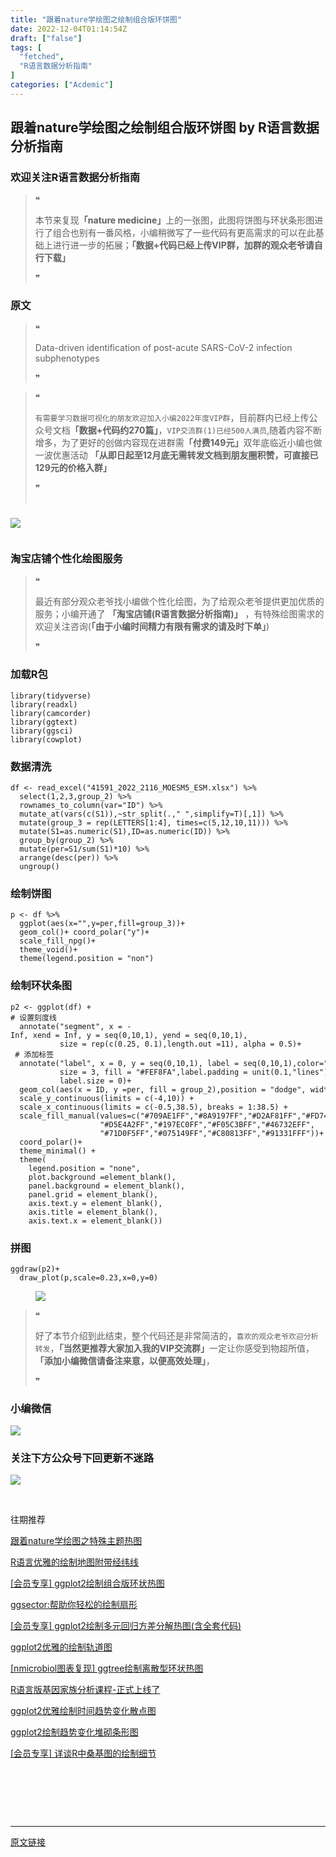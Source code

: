 ```yaml
---
title: "跟着nature学绘图之绘制组合版环饼图"
date: 2022-12-04T01:14:54Z
draft: ["false"]
tags: [
  "fetched",
  "R语言数据分析指南"
]
categories: ["Acdemic"]
---
```

跟着nature学绘图之绘制组合版环饼图 by R语言数据分析指南
------
<div><section data-tool="mdnice编辑器" data-website="https://www.mdnice.com"><h3 data-tool="mdnice编辑器"><span><span></span>欢迎关注R语言数据分析指南</span><span></span></h3><blockquote data-tool="mdnice编辑器"><span>❝</span><p>本节来复现<strong>「nature medicine」</strong>上的一张图，此图将饼图与环状条形图进行了组合也别有一番风格，小编稍微写了一些代码有更高需求的可以在此基础上进行进一步的拓展；<strong>「数据+代码已经上传VIP群，加群的观众老爷请自行下载」</strong></p><span>❞</span></blockquote><h3 data-tool="mdnice编辑器"><span></span><span><span></span>原文</span><span></span></h3><blockquote data-tool="mdnice编辑器"><span>❝</span><p>Data-driven identification of post-acute SARS-CoV-2 infection subphenotypes</p><span>❞</span></blockquote><blockquote data-tool="mdnice编辑器"><span>❝</span><p><code>有需要学习数据可视化的朋友欢迎加入小编2022年度VIP群</code>，目前群内已经上传公众号文档<strong>「数据+代码约270篇」</strong>，<code>VIP交流群(1)已经500人满员</code>,随着内容不断增多，为了更好的创做内容现在进群需<strong>「付费149元」</strong>双年底临近小编也做一波优惠活动 <strong>「从即日起至12月底无需转发文档到朋友圈积赞，可直接已129元的价格入群」</strong></p><span>❞</span><span><br></span><span><br></span></blockquote><h3 data-tool="mdnice编辑器"><span><p><img data-galleryid="" data-ratio="0.542332268370607" data-s="300,640" data-src="https://mmbiz.qpic.cn/mmbiz_png/EibnicgwScTAbicBoQwwPjJckcjjYxzO0ySWj3crKXoYDvu0DR2CDUJm7FpALzMHtycxhEoQzVhSdWeJUqgVHcibVw/640?wx_fmt=png" data-type="png" data-w="1252" src="https://mmbiz.qpic.cn/mmbiz_png/EibnicgwScTAbicBoQwwPjJckcjjYxzO0ySWj3crKXoYDvu0DR2CDUJm7FpALzMHtycxhEoQzVhSdWeJUqgVHcibVw/640?wx_fmt=png"></p><span><br></span>淘宝店铺个性化绘图服务</span><span></span></h3><blockquote data-tool="mdnice编辑器"><span>❝</span><p>最近有部分观众老爷找小编做个性化绘图，为了给观众老爷提供更加优质的服务；小编开通了 <strong>「淘宝店铺(R语言数据分析指南)」</strong> ，有特殊绘图需求的欢迎关注咨询(<strong>「由于小编时间精力有限有需求的请及时下单」</strong>)</p><span>❞</span></blockquote><h3 data-tool="mdnice编辑器"><span></span><span><span></span>加载R包</span><span></span></h3><pre data-tool="mdnice编辑器"><span></span><code>library(tidyverse)<br>library(readxl)<br>library(camcorder)<br>library(ggtext)<br>library(ggsci)<br>library(cowplot)<br></code></pre><h3 data-tool="mdnice编辑器"><span></span><span><span></span>数据清洗</span><span></span></h3><pre data-tool="mdnice编辑器"><span></span><code>df &lt;- read_excel(<span>"41591_2022_2116_MOESM5_ESM.xlsx"</span>) %&gt;% <br>  select(1,2,3,group_2) %&gt;% <br>  rownames_to_column(var=<span>"ID"</span>) %&gt;% <br>  mutate_at(vars(c(S1)),~str_split(.,<span>" "</span>,simplify=T)[,1]) %&gt;%<br>  mutate(group_3 = rep(LETTERS[1:4], <span>times</span>=c(5,12,10,11))) %&gt;% <br>  mutate(S1=as.numeric(S1),ID=as.numeric(ID)) %&gt;% <br>  group_by(group_2) %&gt;% <br>  mutate(per=S1/sum(S1)*10) %&gt;% <br>  arrange(desc(per)) %&gt;% <br>  ungroup()<br></code></pre><h3 data-tool="mdnice编辑器"><span></span><span><span></span>绘制饼图</span><span></span></h3><pre data-tool="mdnice编辑器"><span></span><code>p &lt;- df %&gt;% <br>  ggplot(aes(x=<span>""</span>,y=per,fill=group_3))+<br>  geom_col()+ coord_polar(<span>"y"</span>)+<br>  scale_fill_npg()+<br>  theme_void()+<br>  theme(legend.position = <span>"non"</span>)<br></code></pre><h3 data-tool="mdnice编辑器"><span></span><span><span></span>绘制环状条图</span><span></span></h3><pre data-tool="mdnice编辑器"><span></span><code>p2 &lt;- ggplot(df) +<br><span># 设置刻度线</span><br>  annotate(<span>"segment"</span>, x = -Inf, xend = Inf, y = seq(0,10,1), yend = seq(0,10,1),<br>           size = rep(c(0.25, 0.1),length.out =11), alpha = 0.5)+<br> <span># 添加标签 </span><br>  annotate(<span>"label"</span>, x = 0, y = seq(0,10,1), label = seq(0,10,1),color=<span>"black"</span>,<br>           size = 3, fill = <span>"#FEF8FA"</span>,label.padding = unit(0.1,<span>"lines"</span>),<br>           label.size = 0)+<br>  geom_col(aes(x = ID, y =per, fill = group_2),position = <span>"dodge"</span>, width=0.6)+<br>  scale_y_continuous(limits = c(-4,10)) +<br>  scale_x_continuous(limits = c(-0.5,38.5), breaks = 1:38.5) +<br>  scale_fill_manual(values=c(<span>"#709AE1FF"</span>,<span>"#8A9197FF"</span>,<span>"#D2AF81FF"</span>,<span>"#FD7446FF"</span>,<br>                    <span>"#D5E4A2FF"</span>,<span>"#197EC0FF"</span>,<span>"#F05C3BFF"</span>,<span>"#46732EFF"</span>,<br>                    <span>"#71D0F5FF"</span>,<span>"#075149FF"</span>,<span>"#C80813FF"</span>,<span>"#91331FFF"</span>))+<br>  coord_polar()+<br>  theme_minimal() +<br>  theme(<br>    legend.position = <span>"none"</span>,<br>    plot.background =element_blank(),<br>    panel.background = element_blank(),<br>    panel.grid = element_blank(),<br>    axis.text.y = element_blank(),<br>    axis.title = element_blank(),<br>    axis.text.x = element_blank())<br></code></pre><h3 data-tool="mdnice编辑器"><span></span><span><span></span>拼图</span><span></span></h3><pre data-tool="mdnice编辑器"><span></span><code>ggdraw(p2)+<br>  draw_plot(p,scale=0.23,x=0,y=0)<br></code></pre><figure data-tool="mdnice编辑器"><img data-ratio="0.9402298850574713" data-src="https://mmbiz.qpic.cn/mmbiz_png/EibnicgwScTAbicBoQwwPjJckcjjYxzO0ySq0H6S4jgbf7NvUxupMkebZMgfs0tP0GGKjVl21cLibIj9ibvWexywrxQ/640?wx_fmt=png" data-type="png" data-w="870" src="https://mmbiz.qpic.cn/mmbiz_png/EibnicgwScTAbicBoQwwPjJckcjjYxzO0ySq0H6S4jgbf7NvUxupMkebZMgfs0tP0GGKjVl21cLibIj9ibvWexywrxQ/640?wx_fmt=png"></figure><blockquote data-tool="mdnice编辑器"><span>❝</span><p>好了本节介绍到此结束，整个代码还是非常简洁的，<code>喜欢的观众老爷欢迎分析转发</code>，<strong>「当然更推荐大家加入我的VIP交流群」</strong>一定让你感受到物超所值，<strong>「添加小编微信请备注来意，以便高效处理」</strong>，</p><span>❞</span></blockquote><h3 data-tool="mdnice编辑器"><span></span><span><span></span>小编微信</span><span></span></h3><p><img data-galleryid="" data-ratio="1" data-s="300,640" data-src="https://mmbiz.qpic.cn/mmbiz_jpg/EibnicgwScTAaNu6sU2UCYkxFq9ibq75wuaO0lqFoYz1icUo4jh3N2icAWECmibgPvqyReur0FCp7JNKO0icnRAsbO9ug/640?wx_fmt=jpeg" data-type="jpeg" data-w="430" src="https://mmbiz.qpic.cn/mmbiz_jpg/EibnicgwScTAaNu6sU2UCYkxFq9ibq75wuaO0lqFoYz1icUo4jh3N2icAWECmibgPvqyReur0FCp7JNKO0icnRAsbO9ug/640?wx_fmt=jpeg"></p><h3 data-tool="mdnice编辑器"><span></span><span><span></span>关注下方公众号下回更新不迷路</span><span></span></h3><section><mp-common-profile data-pluginname="mpprofile" data-weui-theme="light" data-id="Mzg3MzQzNTYzMw==" data-headimg="http://mmbiz.qpic.cn/mmbiz_png/EibnicgwScTAZF0rpeZII9Ltl26VbVagriczTria1fib3XgjwwHEHFjPzkmGpqWDVVHBSzhENictUM2iavAKiaM5lc9USw/0?wx_fmt=png" data-nickname="R语言数据分析指南" data-alias="YanJANtwo" data-signature="R语言重症爱好者，喜欢绘制各种精美的图表，喜欢的小伙伴可以关注我，跟我一起学习" data-from="0" data-is_biz_ban="0"></mp-common-profile></section><p><img data-galleryid="" data-ratio="0.3193449334698055" data-s="300,640" data-src="https://mmbiz.qpic.cn/mmbiz_png/EibnicgwScTAYib6Vf5Lfu4s64dJIEWhdGMvrcDEx2Rxgd91TOF5sjqy47Wqf2cTO1c5Nhdibh8G5IhOnR53j6XKrw/640?wx_fmt=png" data-type="png" data-w="1954" src="https://mmbiz.qpic.cn/mmbiz_png/EibnicgwScTAYib6Vf5Lfu4s64dJIEWhdGMvrcDEx2Rxgd91TOF5sjqy47Wqf2cTO1c5Nhdibh8G5IhOnR53j6XKrw/640?wx_fmt=png"></p><p><br></p><section><section><section><section><p data-mid="">往期推荐</p></section></section><section><section><a href="http://mp.weixin.qq.com/s?__biz=Mzg3MzQzNTYzMw==&amp;mid=2247500179&amp;idx=1&amp;sn=4ca961df6024251d315713cceefdf388&amp;chksm=cee2990df995101bc3fa4f1c945e65849be0fb312e6d63204bcfd5aeb2530c08cb9b42c032a7&amp;scene=21#wechat_redirect" data-linktype="2"><section><p>跟着nature学绘图之特殊主题热图</p></section></a></section><section><a href="http://mp.weixin.qq.com/s?__biz=Mzg3MzQzNTYzMw==&amp;mid=2247500160&amp;idx=1&amp;sn=678c9a8647467cb46f0ccc362e65b20e&amp;chksm=cee2991ef9951008d563abb4bfc507388a67ec6d020e7fd6c519542c0b2a28e3e6a7db88eb15&amp;scene=21#wechat_redirect" data-linktype="2"><section><p>R语言优雅的绘制地图附带经纬线</p></section></a></section><section><a href="http://mp.weixin.qq.com/s?__biz=Mzg3MzQzNTYzMw==&amp;mid=2247500139&amp;idx=1&amp;sn=7eb4f0d1a18a01fe45223bd3e969cefc&amp;chksm=cee299f5f99510e3de9d85f6d15a96301b2d34450743c9f904b510e5d0c39d54995f4424380c&amp;scene=21#wechat_redirect" data-linktype="2"><section><p>[会员专享] ggplot2绘制组合版环状热图</p></section></a></section><section><a href="http://mp.weixin.qq.com/s?__biz=Mzg3MzQzNTYzMw==&amp;mid=2247500118&amp;idx=1&amp;sn=ea21ba9638c7c606ff32b42e8e0a2393&amp;chksm=cee299c8f99510de17bb4bc07c1d12b8c77ad1c22e7438398ada0871e469e2c7be06ae71b803&amp;scene=21#wechat_redirect" data-linktype="2"><section><p>ggsector:帮助你轻松的绘制扇形</p></section></a></section><section><a href="http://mp.weixin.qq.com/s?__biz=Mzg3MzQzNTYzMw==&amp;mid=2247500111&amp;idx=1&amp;sn=71cd3e2d0c422aa708b987e82fffc7c1&amp;chksm=cee299d1f99510c7c32eda6a4682fac5a1a38fcdcd2b4895237e2b6e5169537176a5acfcbf6e&amp;scene=21#wechat_redirect" data-linktype="2"><section><p>[会员专享] ggplot2绘制多元回归方差分解热图(含全套代码)</p></section></a></section><section><a href="http://mp.weixin.qq.com/s?__biz=Mzg3MzQzNTYzMw==&amp;mid=2247500039&amp;idx=1&amp;sn=550ccefbbf044e9165a4915a4658a2cb&amp;chksm=cee29999f995108fd781f8f93c8950ca40177ba75bf21fc4749dd7c6f32b186d62d4292cc333&amp;scene=21#wechat_redirect" data-linktype="2"><section><p>ggplot2优雅的绘制轨道图</p></section></a></section><section><a href="http://mp.weixin.qq.com/s?__biz=Mzg3MzQzNTYzMw==&amp;mid=2247500015&amp;idx=1&amp;sn=4b059fe57f649977502bd7b1513bac51&amp;chksm=cee29871f9951167fbd87fa58efa5e97b0c49a91b5e871c0bc5fe3c69abbf77560d780fc7855&amp;scene=21#wechat_redirect" data-linktype="2"><section><p>[nmicrobiol图表复现] ggtree绘制离散型环状热图</p></section></a></section><section><a href="http://mp.weixin.qq.com/s?__biz=Mzg3MzQzNTYzMw==&amp;mid=2247499989&amp;idx=1&amp;sn=9d62c41b230f451402a63308b8a29c88&amp;chksm=cee2984bf995115dc1760b22ecd46df437e7dac904660e92338d20b408d8cea174c34f1bc476&amp;scene=21#wechat_redirect" data-linktype="2"><section><p>R语言版基因家族分析课程-正式上线了</p></section></a></section><section><a href="http://mp.weixin.qq.com/s?__biz=Mzg3MzQzNTYzMw==&amp;mid=2247499966&amp;idx=1&amp;sn=2e2324b1564959582afd2993b2a2f1ab&amp;chksm=cee29820f9951136be6b310757938786858f0d32a7c0c63d1af870f158df5f52dfa1e2dc17bd&amp;scene=21#wechat_redirect" data-linktype="2"><section><p>ggplot2优雅绘制时间趋势变化散点图</p></section></a></section><section><a href="http://mp.weixin.qq.com/s?__biz=Mzg3MzQzNTYzMw==&amp;mid=2247499949&amp;idx=1&amp;sn=2fa3f5d209aa93c5ac95ec3caa064909&amp;chksm=cee29833f9951125ef42e4a1179760baa942daa0b999e98eb3dd90f1a6022ce5b624a41eda50&amp;scene=21#wechat_redirect" data-linktype="2"><section><p>ggplot2绘制趋势变化堆砌条形图</p></section></a></section><section><a href="http://mp.weixin.qq.com/s?__biz=Mzg3MzQzNTYzMw==&amp;mid=2247499934&amp;idx=1&amp;sn=d181a67407e1cccd74287cc4a9b49dfb&amp;chksm=cee29800f9951116305baf628d8c4be9f302344d8ceafe2633807443a5dbbc5ee9a179c84a05&amp;scene=21#wechat_redirect" data-linktype="2"><section><p>[会员专享] 详谈R中桑基图的绘制细节</p></section></a></section></section></section></section><p><br></p><br></section><p><br></p><p><mp-style-type data-value="3"></mp-style-type></p></div>  
<hr>
<a href="https://mp.weixin.qq.com/s/6V9MkgRY2JD_sKqx_su7MQ",target="_blank" rel="noopener noreferrer">原文链接</a>
